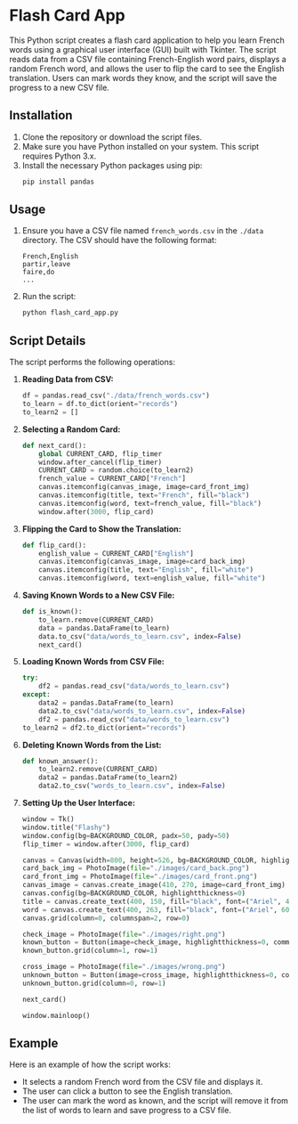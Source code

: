 # Flash Card App

This Python script creates a flash card application to help you learn French words using a graphical user interface (GUI) built with Tkinter. The script reads data from a CSV file containing French-English word pairs, displays a random French word, and allows the user to flip the card to see the English translation. Users can mark words they know, and the script will save the progress to a new CSV file.

## Installation

1. Clone the repository or download the script files.
2. Make sure you have Python installed on your system. This script requires Python 3.x.
3. Install the necessary Python packages using pip:
    ```sh
    pip install pandas
    ```

## Usage

1. Ensure you have a CSV file named `french_words.csv` in the `./data` directory. The CSV should have the following format:
    ```
    French,English
    partir,leave
    faire,do
    ...
    ```

2. Run the script:
    ```sh
    python flash_card_app.py
    ```

## Script Details

The script performs the following operations:

1. **Reading Data from CSV:**
    ```python
    df = pandas.read_csv("./data/french_words.csv")
    to_learn = df.to_dict(orient="records")
    to_learn2 = []
    ```

2. **Selecting a Random Card:**
    ```python
    def next_card():
        global CURRENT_CARD, flip_timer
        window.after_cancel(flip_timer)
        CURRENT_CARD = random.choice(to_learn2)
        french_value = CURRENT_CARD["French"]
        canvas.itemconfig(canvas_image, image=card_front_img)
        canvas.itemconfig(title, text="French", fill="black")
        canvas.itemconfig(word, text=french_value, fill="black")
        window.after(3000, flip_card)
    ```

3. **Flipping the Card to Show the Translation:**
    ```python
    def flip_card():
        english_value = CURRENT_CARD["English"]
        canvas.itemconfig(canvas_image, image=card_back_img)
        canvas.itemconfig(title, text="English", fill="white")
        canvas.itemconfig(word, text=english_value, fill="white")
    ```

4. **Saving Known Words to a New CSV File:**
    ```python
    def is_known():
        to_learn.remove(CURRENT_CARD)
        data = pandas.DataFrame(to_learn)
        data.to_csv("data/words_to_learn.csv", index=False)
        next_card()
    ```

5. **Loading Known Words from CSV File:**
    ```python
    try:
        df2 = pandas.read_csv("data/words_to_learn.csv")
    except:
        data2 = pandas.DataFrame(to_learn)
        data2.to_csv("data/words_to_learn.csv", index=False)
        df2 = pandas.read_csv("data/words_to_learn.csv")
    to_learn2 = df2.to_dict(orient="records")
    ```

6. **Deleting Known Words from the List:**
    ```python
    def known_answer():
        to_learn2.remove(CURRENT_CARD)
        data2 = pandas.DataFrame(to_learn2)
        data2.to_csv("words_to_learn.csv", index=False)
    ```

7. **Setting Up the User Interface:**
    ```python
    window = Tk()
    window.title("Flashy")
    window.config(bg=BACKGROUND_COLOR, padx=50, pady=50)
    flip_timer = window.after(3000, flip_card)

    canvas = Canvas(width=800, height=526, bg=BACKGROUND_COLOR, highlightthickness=0)
    card_back_img = PhotoImage(file="./images/card_back.png")
    card_front_img = PhotoImage(file="./images/card_front.png")
    canvas_image = canvas.create_image(410, 270, image=card_front_img)
    canvas.config(bg=BACKGROUND_COLOR, highlightthickness=0)
    title = canvas.create_text(400, 150, fill="black", font=("Ariel", 40, "italic"))
    word = canvas.create_text(400, 263, fill="black", font=("Ariel", 60, "bold"))
    canvas.grid(column=0, columnspan=2, row=0)

    check_image = PhotoImage(file="./images/right.png")
    known_button = Button(image=check_image, highlightthickness=0, command=lambda: [next_card(), known_answer()])
    known_button.grid(column=1, row=1)

    cross_image = PhotoImage(file="./images/wrong.png")
    unknown_button = Button(image=cross_image, highlightthickness=0, command=next_card)
    unknown_button.grid(column=0, row=1)

    next_card()

    window.mainloop()
    ```

## Example

Here is an example of how the script works:

- It selects a random French word from the CSV file and displays it.
- The user can click a button to see the English translation.
- The user can mark the word as known, and the script will remove it from the list of words to learn and save progress to a CSV file.


